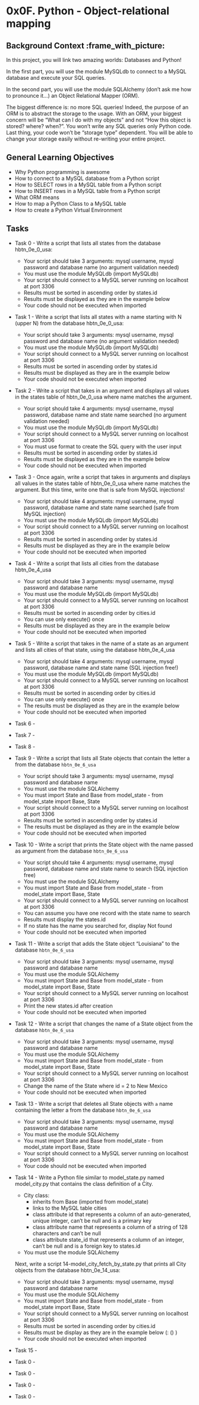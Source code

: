 # 0x0F. Python - Object-relational mapping

## Background Context :frame_with_picture:

In this project, you will link two amazing worlds: Databases and Python!

In the first part, you will use the module MySQLdb to connect to a MySQL database and execute your SQL queries.

In the second part, you will use the module SQLAlchemy (don’t ask me how to pronounce it…) an Object Relational Mapper (ORM).

The biggest difference is: no more SQL queries! Indeed, the purpose of an ORM is to abstract the storage to the usage. With an ORM, your biggest concern will be “What can I do with my objects” and not “How this object is stored? where? when?”. You won’t write any SQL queries only Python code. Last thing, your code won’t be “storage type” dependent. You will be able to change your storage easily without re-writing your entire project.

## General Learning Objectives

* Why Python programming is awesome
* How to connect to a MySQL database from a Python script
* How to SELECT rows in a MySQL table from a Python script
* How to INSERT rows in a MySQL table from a Python script
* What ORM means
* How to map a Python Class to a MySQL table
* How to create a Python Virtual Environment

## Tasks

* Task 0 - Write a script that lists all states from the database hbtn_0e_0_usa:
    - Your script should take 3 arguments: mysql username, mysql password and database name (no argument validation needed)
    - You must use the module MySQLdb (import MySQLdb)
    - Your script should connect to a MySQL server running on localhost at port 3306
    - Results must be sorted in ascending order by states.id
    - Results must be displayed as they are in the example below
    - Your code should not be executed when imported

* Task 1 - Write a script that lists all states with a name starting with N (upper N) from the database hbtn_0e_0_usa:
    - Your script should take 3 arguments: mysql username, mysql password and database name (no argument validation needed)
    - You must use the module MySQLdb (import MySQLdb)
    - Your script should connect to a MySQL server running on localhost at port 3306
    - Results must be sorted in ascending order by states.id
    - Results must be displayed as they are in the example below
    - Your code should not be executed when imported

* Task 2 - Write a script that takes in an argument and displays all values in the states table of hbtn_0e_0_usa where name matches the argument.
    - Your script should take 4 arguments: mysql username, mysql password, database name and state name searched (no argument validation needed)
    - You must use the module MySQLdb (import MySQLdb)
    - Your script should connect to a MySQL server running on localhost at port 3306
    - You must use format to create the SQL query with the user input
    - Results must be sorted in ascending order by states.id
    - Results must be displayed as they are in the example below
    - Your code should not be executed when imported

* Task 3 - Once again, write a script that takes in arguments and displays all values in the states table of hbtn_0e_0_usa where name matches the argument. But this time, write one that is safe from MySQL injections!
    - Your script should take 4 arguments: mysql username, mysql password, database name and state name searched (safe from MySQL injection)
    - You must use the module MySQLdb (import MySQLdb)
    - Your script should connect to a MySQL server running on localhost at port 3306
    - Results must be sorted in ascending order by states.id
    - Results must be displayed as they are in the example below
    - Your code should not be executed when imported

* Task 4 - Write a script that lists all cities from the database hbtn_0e_4_usa
    - Your script should take 3 arguments: mysql username, mysql password and database name
    - You must use the module MySQLdb (import MySQLdb)
    - Your script should connect to a MySQL server running on localhost at port 3306
    - Results must be sorted in ascending order by cities.id
    - You can use only execute() once
    - Results must be displayed as they are in the example below
    - Your code should not be executed when imported

* Task 5 - Write a script that takes in the name of a state as an argument and lists all cities of that state, using the database hbtn_0e_4_usa
    - Your script should take 4 arguments: mysql username, mysql password, database name and state name (SQL injection free!)
    - You must use the module MySQLdb (import MySQLdb)
    - Your script should connect to a MySQL server running on localhost at port 3306
    - Results must be sorted in ascending order by cities.id
    - You can use only execute() once
    - The results must be displayed as they are in the example below
    - Your code should not be executed when imported

* Task 6 - 
* Task 7 - 
* Task 8 - 

* Task 9 - Write a script that lists all State objects that contain the letter a from the database `hbtn_0e_6_usa`
    - Your script should take 3 arguments: mysql username, mysql password and database name
    - You must use the module SQLAlchemy
    - You must import State and Base from model_state - from model_state import Base, State
    - Your script should connect to a MySQL server running on localhost at port 3306
    - Results must be sorted in ascending order by states.id
    - The results must be displayed as they are in the example below
    - Your code should not be executed when imported

* Task 10 - Write a script that prints the State object with the name passed as argument from the database `hbtn_0e_6_usa`
    - Your script should take 4 arguments: mysql username, mysql password, database name and state name to search (SQL injection free)
    - You must use the module SQLAlchemy
    - You must import State and Base from model_state - from model_state import Base, State
    - Your script should connect to a MySQL server running on localhost at port 3306
    - You can assume you have one record with the state name to search
    - Results must display the states.id
    - If no state has the name you searched for, display Not found
    - Your code should not be executed when imported

* Task 11 - Write a script that adds the State object “Louisiana” to the database `hbtn_0e_6_usa`
    - Your script should take 3 arguments: mysql username, mysql password and database name
    - You must use the module SQLAlchemy
    - You must import State and Base from model_state - from model_state import Base, State
    - Your script should connect to a MySQL server running on localhost at port 3306
    - Print the new states.id after creation
    - Your code should not be executed when imported

* Task 12 - Write a script that changes the name of a State object from the database `hbtn_0e_6_usa`
    - Your script should take 3 arguments: mysql username, mysql password and database name
    - You must use the module SQLAlchemy
    - You must import State and Base from model_state - from model_state import Base, State
    - Your script should connect to a MySQL server running on localhost at port 3306
    - Change the name of the State where id = 2 to New Mexico
    - Your code should not be executed when imported

* Task 13 - Write a script that deletes all State objects with `a` name containing the letter a from the database `hbtn_0e_6_usa`
    - Your script should take 3 arguments: mysql username, mysql password and database name
    - You must use the module SQLAlchemy
    - You must import State and Base from model_state - from model_state import Base, State
    - Your script should connect to a MySQL server running on localhost at port 3306
    - Your code should not be executed when imported

* Task 14 - Write a Python file similar to model_state.py named model_city.py that contains the class definition of a City.
    - City class:
        - inherits from Base (imported from model_state)
        - links to the MySQL table cities
        - class attribute id that represents a column of an auto-generated, unique integer, can’t be null and is a primary key
        - class attribute name that represents a column of a string of 128 characters and can’t be null
        - class attribute state_id that represents a column of an integer, can’t be null and is a foreign key to states.id
    - You must use the module SQLAlchemy

    Next, write a script 14-model_city_fetch_by_state.py that prints all City objects from the database hbtn_0e_14_usa:
    - Your script should take 3 arguments: mysql username, mysql password and database name
    - You must use the module SQLAlchemy
    - You must import State and Base from model_state - from model_state import Base, State
    - Your script should connect to a MySQL server running on localhost at port 3306
    - Results must be sorted in ascending order by cities.id
    - Results must be display as they are in the example below (<state name>: (<city id>) <city name>)
    - Your code should not be executed when imported

* Task 15 - 
* Task 0 - 
* Task 0 - 
* Task 0 - 
* Task 0 - 
